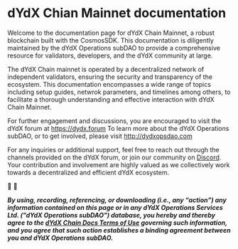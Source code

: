 # dYdX Chian Mainnet documentation

Welcome to the documentation page for dYdX Chain Mainnet, a robust blockchain built with the CosmosSDK. This documentation is diligently maintained by the dYdX Operations subDAO to provide a comprehensive resource for validators, developers, and the dYdX community at large.

The dYdX Chain mainnet is operated by a decentralized network of independent validators, ensuring the security and transparency of the ecosystem. This documentation encompasses a wide range of topics including setup guides, netwrok parameters, and timelines among others, to facilitate a thorough understanding and effective interaction with dYdX Chain Mainnet.

For further engagement and discussions, you are encouraged to visit the dYdX forum at https://dydx.forum
To learn more about the dYdX Operations subDAO, or to get involved, please visit http://dydxopsdao.com

For any inquiries or additional support, feel free to reach out through the channels provided on the dYdX forum, or join our community on [Discord](https://discord.com/invite/dydx). Your contribution and involvement are highly valued as we collectively work towards a decentralized and efficient dYdX ecosystem.

🦔 💜

***By using, recording, referencing, or downloading (i.e., any “action”) any information contained on this page or in any dYdX Operations Services Ltd. ("dYdX Operations subDAO") database, you hereby and thereby agree to the [dYdX Chain Docs Terms of Use](./terms_and_policies/terms_of_use) governing such information, and you agree that such action establishes a binding agreement between you and dYdX Operations subDAO.***
